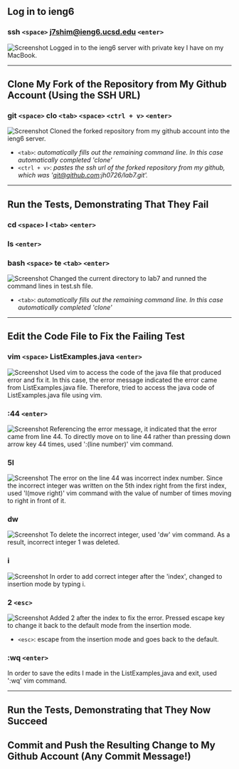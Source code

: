 ## Log in to ieng6
### **ssh `<space>` j7shim@ieng6.ucsd.edu `<enter>`**
![Screenshot](ieng6LogIn.png)
Logged in to the ieng6 server with private key I have on my MacBook. 

***

## Clone My Fork of the Repository from My Github Account (Using the SSH URL)
### **git `<space>` clo `<tab>` `<space>` `<ctrl + v>` `<enter>`**
![Screenshot](cloningFork.png)
Cloned the forked repository from my github account into the ieng6 server. 
* `<tab>`: *automatically fills out the remaining command line. In this case automatically completed 'clone'*
* `<ctrl + v>`: *pastes the ssh url of the forked repository from my github, which was 'git@github.com:jh0726/lab7.git'.*

***

## Run the Tests, Demonstrating That They Fail
### **cd `<space>` l `<tab>` `<enter>`**
### **ls `<enter>`**
### **bash `<space>` te `<tab>` `<enter>`**
![Screenshot](lab4FailedTest.png)
Changed the current directory to lab7 and runned the command lines in test.sh file. 
* `<tab>`: *automatically fills out the remaining command line. In this case automatically completed 'clone'*

***

## Edit the Code File to Fix the Failing Test 
### **vim `<space>` ListExamples.java `<enter>`**
![Screenshot](vim.png)
Used vim to access the code of the java file that produced error and fix it. In this case, the error message indicated the error came from ListExamples.java file. Therefore, tried to access the java code of ListExamples.java file using vim. 

### **:44 `<enter>`**
![Screenshot](line44.png)
Referencing the error message, it indicated that the error came from line 44. To directly move on to line 44 rather than pressing down arrow key 44 times, used ':(line number)' vim command. 

### **5l**
![Screenshot](Right5Times.png)
The error on the line 44 was incorrect index number. Since the incorrect integer was written on the 5th index right from the first index, used 'l(move right)' vim command with the value of number of times moving to right in front of it. 

### **dw**
![Screenshot](delete.png)
To delete the incorrect integer, used 'dw' vim command. As a result, incorrect integer 1 was deleted.

### **i**
![Screenshot](insertMode.png)
In order to add correct integer after the 'index', changed to insertion mode by typing i. 

### **2 `<esc>`**
![Screenshot](fixAndEscape.png)
Added 2 after the index to fix the error. Pressed escape key to change it back to the default mode from the insertion mode. 
* `<esc>`: escape from the insertion mode and goes back to the default. 

### **:wq `<enter>`**
In order to save the edits I made in the ListExamples,java and exit, used ':wq' vim command. 

***

## Run the Tests, Demonstrating that They Now Succeed


## Commit and Push the Resulting Change to My Github Account (Any Commit Message!)

